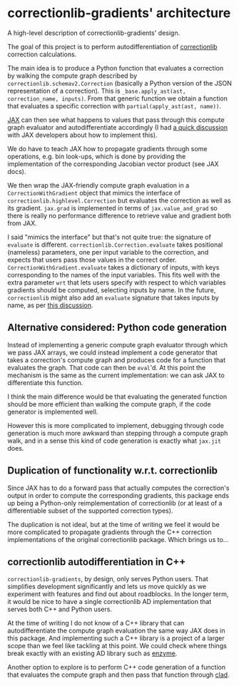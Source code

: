 # correctionlib-gradients' architecture

A high-level description of correctionlib-gradients' design.

The goal of this project is to perform autodifferentiation of
[correctionlib](https://github.com/cms-nanoAOD/correctionlib) correction calculations.

The main idea is to produce a Python function that evaluates a correction
by walking the compute graph described by `correctionlib.schemav2.Correction` (basically a
Python version of the JSON representation of a correction).
This is `_base.apply_ast(ast, correction_name, inputs)`. From that generic function we
obtain a function that evaluates a specific correction with `partial(apply_ast(ast, name))`.

[JAX](https://jax.readthedocs.io/en/latest/index.html) can then see what happens to values
that pass through this compute graph evaluator and autodifferentiate accordingly (I had
[a quick discussion](https://github.com/google/jax/discussions/17715#discussioncomment-7077462) with
JAX developers about how to implement this).

We do have to teach JAX how to propagate gradients through some operations, e.g. bin look-ups,
which is done by providing the implementation of the corresponding Jacobian vector product
(see JAX docs).

We then wrap the JAX-friendly compute graph evaluation in a `CorrectionWithGradient` object
that mimics the interface of `correctionlib.highlevel.Correction` but evaluates the correction
as well as its gradient. `jax.grad` is implemented in terms of `jax.value_and_grad` so there is
really no performance difference to retrieve value and gradient both from JAX.

I said "mimics the interface" but that's not quite true: the signature of `evaluate` is different.
`correctionlib.Correction.evaluate` takes positional (nameless) parameters, one per input
variable to the correction, and expects that users pass those values in the correct order.
`CorrectionWithGradient.evaluate` takes a dictionary of inputs, with keys corresponding to the
names of the input variables. This fits well with the extra parameter `wrt` that lets users
specify with respect to which variables gradients should be computed, selecting inputs by name.
In the future, `correctionlib` might also add an `evaluate` signature that takes inputs by name,
as per [this discussion](https://github.com/cms-nanoAOD/correctionlib/issues/166).

## Alternative considered: Python code generation
Instead of implementing a generic compute graph evaluator through which we pass
JAX arrays, we could instead implement a code generator that takes a correction's
compute graph and produces code for a function that evaluates the graph.
That code can then be `eval`'d. At this point the mechanism is the same as the
current implementation: we can ask JAX to differentiate this function.

I think the main difference would be that evaluating the generated function should
be more efficient than walking the compute graph, if the code generator is implemented
well.

However this is more complicated to implement, debugging through code generation is
much more awkward than stepping through a compute graph walk, and in a sense this
kind of code generation is exactly what `jax.jit` does.

## Duplication of functionality w.r.t. correctionlib
Since JAX has to do a forward pass that actually computes the correction's output in
order to compute the corresponding gradients, this package ends up being a Python-only
reimplementation of correctionlib (or at least of a differentiable subset of the supported
correction types).

The duplication is not ideal, but at the time of writing we feel it would
be more complicated to propagate gradients through the C++ correction implementations of the
original correctionlib package. Which brings us to...

## correctionlib autodifferentiation in C++
`correctionlib-gradients`, by design, only serves Python users.
That simplifies development significantly and lets us move quickly as we experiment
with features and find out about roadblocks.
In the longer term, it would be nice to have a single correctionlib AD implementation
that serves both C++ and Python users.

At the time of writing I do not know of a C++ library that can autodifferentiate the
compute graph evaluation the same way JAX does in this package.
And implementing such a C++ library is a project of a larger scope than we feel like
tackling at this point. We could check where things break exactly with an
existing AD library such as [enzyme](https://enzyme.mit.edu).

Another option to explore is to perform C++ code generation of a function that evaluates
the compute graph and then pass that function through [clad](https://github.com/vgvassilev/clad).
